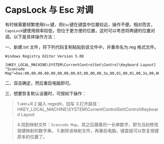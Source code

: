 # CapsLock 与 Esc 对调

有时候需要频繁使用`Esc`键，但`Esc`键在键盘中位置较远，操作不便。相对而言，`CapsLock`键使用频率较低，但位于更方便的位置，这时可以考虑将两键的位置对调。以下是具体操作方法：

一、新建.txt 文件，将下列代码复制粘贴到该文件中，并重命名为.reg 格式文件。

```reg
Windows Registry Editor Version 5.00

[HKEY_LOCAL_MACHINE\SYSTEM\CurrentControlSet\Control\Keyboard Layout]
"Scancode Map"=hex:00,00,00,00,00,00,00,00,03,00,00,00,3a,00,01,00,01,00,3a,00,00,00,00,00
```

二、双击确定，然后重启电脑即可。

三、想要恢复默认设置时，可按如下操作：

> 1.win+R 2.输入 regedit，回车 3.打开路径：
> HKEY_LOCAL_MACHINE\SYSTEM\CurrentControlSet\Control\Keyboard Layout

> 4.找到映射文件：`Scancode Map`，其之后跟着的一长串数字，即为当初修改按键映射的数字串。 5.删除该映射文件，再重启电脑，键盘就可以恢复按键原本的位置了。

